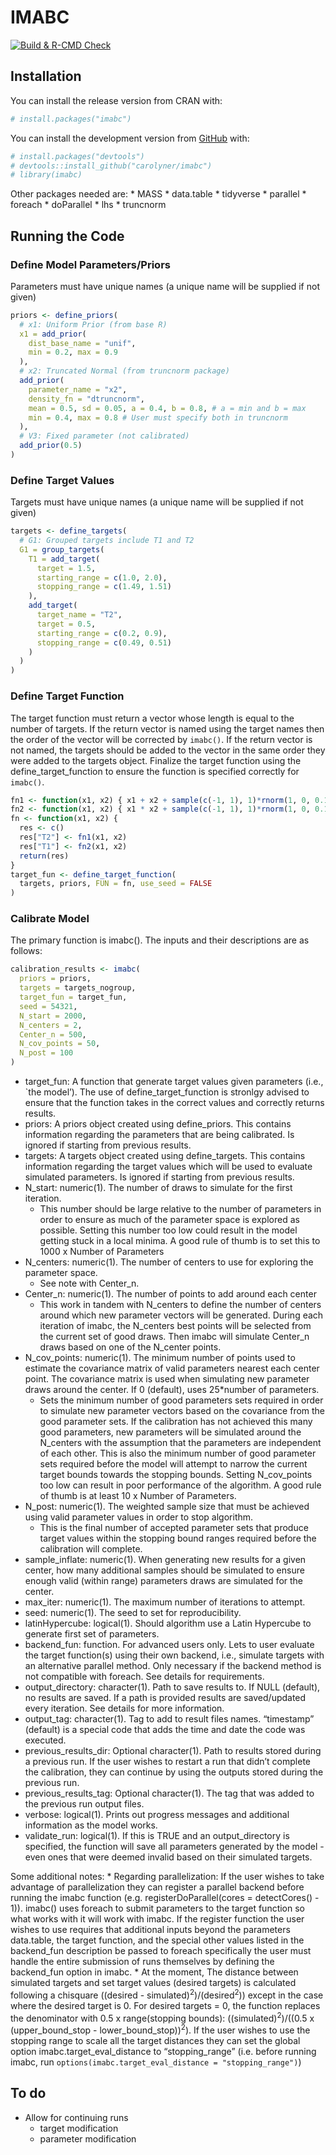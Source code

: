 
<!-- README.md is generated from README.Rmd. Please edit that file -->

# IMABC

<!-- badges: start -->

[![Build & R-CMD
Check](https://github.com/carolyner/imabc/workflows/R-CMD-check/badge.svg)](https://github.com/carolyner/imabc/actions)
<!-- badges: end -->

## Installation

You can install the release version from CRAN with:

``` r
# install.packages("imabc")
```

You can install the development version from
[GitHub](https://github.com/) with:

``` r
# install.packages("devtools")
# devtools::install_github("carolyner/imabc")
# library(imabc)
```

Other packages needed are: \* MASS \* data.table \* tidyverse \*
parallel \* foreach \* doParallel \* lhs \* truncnorm

## Running the Code

### Define Model Parameters/Priors

Parameters must have unique names (a unique name will be supplied if not
given)

``` r
priors <- define_priors(
  # x1: Uniform Prior (from base R)
  x1 = add_prior(
    dist_base_name = "unif",
    min = 0.2, max = 0.9
  ),
  # x2: Truncated Normal (from truncnorm package)
  add_prior(
    parameter_name = "x2",
    density_fn = "dtruncnorm",
    mean = 0.5, sd = 0.05, a = 0.4, b = 0.8, # a = min and b = max
    min = 0.4, max = 0.8 # User must specify both in truncnorm
  ),
  # V3: Fixed parameter (not calibrated)
  add_prior(0.5)
)
```

### Define Target Values

Targets must have unique names (a unique name will be supplied if not
given)

``` r
targets <- define_targets(
  # G1: Grouped targets include T1 and T2
  G1 = group_targets(
    T1 = add_target(
      target = 1.5,
      starting_range = c(1.0, 2.0),
      stopping_range = c(1.49, 1.51)
    ),
    add_target(
      target_name = "T2",
      target = 0.5,
      starting_range = c(0.2, 0.9),
      stopping_range = c(0.49, 0.51)
    )
  )
)
```

### Define Target Function

The target function must return a vector whose length is equal to the
number of targets. If the return vector is named using the target names
then the order of the vector will be corrected by `imabc()`. If the
return vector is not named, the targets should be added to the vector in
the same order they were added to the targets object. Finalize the
target function using the define\_target\_function to ensure the
function is specified correctly for `imabc()`.

``` r
fn1 <- function(x1, x2) { x1 + x2 + sample(c(-1, 1), 1)*rnorm(1, 0, 0.1) }
fn2 <- function(x1, x2) { x1 * x2 + sample(c(-1, 1), 1)*rnorm(1, 0, 0.1) }
fn <- function(x1, x2) {
  res <- c()
  res["T2"] <- fn1(x1, x2)
  res["T1"] <- fn2(x1, x2)
  return(res)
}
target_fun <- define_target_function(
  targets, priors, FUN = fn, use_seed = FALSE
)
```

### Calibrate Model

The primary function is imabc(). The inputs and their descriptions are
as follows:

``` r
calibration_results <- imabc(
  priors = priors,
  targets = targets_nogroup,
  target_fun = target_fun,
  seed = 54321,
  N_start = 2000,
  N_centers = 2,
  Center_n = 500,
  N_cov_points = 50,
  N_post = 100
)
```

-   target\_fun: A function that generate target values given parameters
    (i.e., \`the model’). The use of define\_target\_function is
    stronlgy advised to ensure that the function takes in the correct
    values and correctly returns results.
-   priors: A priors object created using define\_priors. This contains
    information regarding the parameters that are being calibrated. Is
    ignored if starting from previous results.
-   targets: A targets object created using define\_targets. This
    contains information regarding the target values which will be used
    to evaluate simulated parameters. Is ignored if starting from
    previous results.
-   N\_start: numeric(1). The number of draws to simulate for the first
    iteration.
    -   This number should be large relative to the number of parameters
        in order to ensure as much of the parameter space is explored as
        possible. Setting this number too low could result in the model
        getting stuck in a local minima. A good rule of thumb is to set
        this to 1000 x Number of Parameters
-   N\_centers: numeric(1). The number of centers to use for exploring
    the parameter space.
    -   See note with Center\_n.
-   Center\_n: numeric(1). The number of points to add around each
    center
    -   This work in tandem with N\_centers to define the number of
        centers around which new parameter vectors will be generated.
        During each iteration of imabc, the N\_centers best points will
        be selected from the current set of good draws. Then imabc will
        simulate Center\_n draws based on one of the N\_center points.
-   N\_cov\_points: numeric(1). The minimum number of points used to
    estimate the covariance matrix of valid parameters nearest each
    center point. The covariance matrix is used when simulating new
    parameter draws around the center. If 0 (default), uses 25\*number
    of parameters.
    -   Sets the minimum number of good parameters sets required in
        order to simulate new parameter vectors based on the covariance
        from the good parameter sets. If the calibration has not
        achieved this many good parameters, new parameters will be
        simulated around the N\_centers with the assumption that the
        parameters are independent of each other. This is also the
        minimum number of good parameter sets required before the model
        will attempt to narrow the current target bounds towards the
        stopping bounds. Setting N\_cov\_points too low can result in
        poor performance of the algorithm. A good rule of thumb is at
        least 10 x Number of Parameters.
-   N\_post: numeric(1). The weighted sample size that must be achieved
    using valid parameter values in order to stop algorithm.
    -   This is the final number of accepted parameter sets that produce
        target values within the stopping bound ranges required before
        the calibration will complete.
-   sample\_inflate: numeric(1). When generating new results for a given
    center, how many additional samples should be simulated to ensure
    enough valid (within range) parameters draws are simulated for the
    center.
-   max\_iter: numeric(1). The maximum number of iterations to attempt.
-   seed: numeric(1). The seed to set for reproducibility.
-   latinHypercube: logical(1). Should algorithm use a Latin Hypercube
    to generate first set of parameters.
-   backend\_fun: function. For advanced users only. Lets to user
    evaluate the target function(s) using their own backend, i.e.,
    simulate targets with an alternative parallel method. Only necessary
    if the backend method is not compatible with foreach. See details
    for requirements.
-   output\_directory: character(1). Path to save results to. If NULL
    (default), no results are saved. If a path is provided results are
    saved/updated every iteration. See details for more information.
-   output\_tag: character(1). Tag to add to result files names.
    “timestamp” (default) is a special code that adds the time and date
    the code was executed.
-   previous\_results\_dir: Optional character(1). Path to results
    stored during a previous run. If the user wishes to restart a run
    that didn’t complete the calibration, they can continue by using the
    outputs stored during the previous run.
-   previous\_results\_tag: Optional character(1). The tag that was
    added to the previous run output files.
-   verbose: logical(1). Prints out progress messages and additional
    information as the model works.
-   validate\_run: logical(1). If this is TRUE and an output\_directory
    is specified, the function will save all parameters generated by the
    model - even ones that were deemed invalid based on their simulated
    targets.

Some additional notes: \* Regarding parallelization: If the user wishes
to take advantage of parallelization they can register a parallel
backend before running the imabc function (e.g. registerDoParallel(cores
= detectCores() - 1)). imabc() uses foreach to submit parameters to the
target function so what works with it will work with imabc. If the
register function the user wishes to use requires that additional inputs
beyond the parameters data.table, the target function, and the special
other values listed in the backend\_fun description be passed to foreach
specifically the user must handle the entire submission of runs
themselves by defining the backend\_fun option in imabc. \* At the
moment, The distance between simulated targets and set target values
(desired targets) is calculated following a chisquare ((desired -
simulated)<sup>2</sup>)/(desired<sup>2</sup>)) except in the case where
the desired target is 0. For desired targets = 0, the function replaces
the denominator with 0.5 x range(stopping bounds):
((simulated)<sup>2</sup>)/((0.5 x (upper\_bound\_stop -
lower\_bound\_stop))<sup>2</sup>). If the user wishes to use the
stopping range to scale all the target distances they can set the global
option imabc.target\_eval\_distance to “stopping\_range” (i.e. before
running imabc, run
`options(imabc.target_eval_distance = "stopping_range")`)

## To do

-   Allow for continuing runs
    -   target modification
    -   parameter modification
